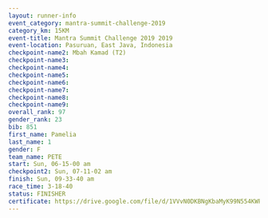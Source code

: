 ```yaml
---
layout: runner-info 
event_category: mantra-summit-challenge-2019 
category_km: 15KM 
event-title: Mantra Summit Challenge 2019 2019 
event-location: Pasuruan, East Java, Indonesia 
checkpoint-name2: Mbah Kamad (T2) 
checkpoint-name3: 
checkpoint-name4: 
checkpoint-name5: 
checkpoint-name6: 
checkpoint-name7: 
checkpoint-name8: 
checkpoint-name9: 
overall_rank: 97
gender_rank: 23
bib: 851
first_name: Pamelia
last_name: 1
gender: F
team_name: PETE
start: Sun, 06-15-00 am
checkpoint2: Sun, 07-11-02 am
finish: Sun, 09-33-40 am
race_time: 3-18-40
status: FINISHER
certificate: https://drive.google.com/file/d/1VVvN0DKBNgKbaMyK99N554KWP6McsKGs/view?usp=sharing
---
```

